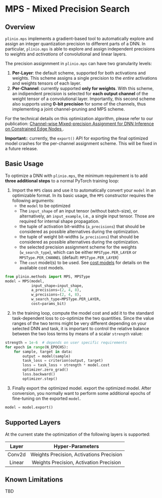# MPS - Mixed Precision Search

## Overview
`plinio.mps` implements a gradient-based tool to automatically explore and assign an integer quantization precision to different parts of a DNN. In particular, `plinio.mps` is able to explore and assign independent precisions to *weights* and *activations* of convolutional and linear layers.

The precision assignnment in `plinio.mps` can have two granularity levels:

1. **Per-Layer**: the default scheme, supported for both activations and weights. This scheme assigns a single precision to the *entire* activations and weights tensors of each layer.
2. **Per-Channel**: currently supported **only for weights**. With this scheme, an indipendent precision is selected for **each output channel** of the weight tensor of a convolutional layer. Importantly, this second scheme also supports using **0-bit precision** for some of the channels, thus implementing a joint channel-pruning and MPS scheme.

For the technical details on this optimization algorithm, please refer to our publication: [Channel-wise Mixed-precision Assignment for DNN Inference on Constrained Edge Nodes
](https://ieeexplore.ieee.org/abstract/document/9969373).

**Important:**: currently, the `export()` API for exporting the final optimized model crashes for the per-channel assignment scheme. This will be fixed in a future release.

## Basic Usage
To optimize a DNN with `plinio.mps`, the minimum requirement is to add **three additional steps** to a normal PyTorch training loop:

1. Import the `MPS` class and use it to automatically convert your `model` in an optimizable format. In its basic usage, the `MPS` constructor requires the following arguments:
    - the `model` to be optimized
    - The `input_shape` of an input tensor (without batch-size), or alternatively, an `input_example`, i.e., a single input tensor. Those are required for internal shape propagation.
    - the tuple of activation bit-widths (`a_precisions`) that should be considered as possible alternatives during the optimization.
    - the tuple of weight bit-widths (`w_precisions`) that should be considered as possible alternatives during the optimization.
    - the selected precision assignment scheme for the weights (`w_search_type`),  which can be either `MPSType.PER_LAYER` or `MPSType.PER_CHANNEL` (default: `MPSType.PER_LAYER`)
    - The `cost` model(s) to be used. See [cost models](../../cost/README.md) for details on the available cost models.

```python
from plinio.methods import MPS, MPSType
model = MPS(model,
            input_shape=input_shape,
            a_precisions=(2, 4, 8),
            w_precisions=(2, 4, 8),
            w_search_type=MPSType.PER_LAYER,
            cost=params_bit)
```

2. In the training loop, compute the model cost and add it to the standard task-dependent loss to co-optimize the two quantities. Since the value ranges of the two terms might be very different depending on your selected DNN and task, it is important to control the relative balance between the two loss terms by means of a scalar `strength` value:

```python
strength = 1e-6  # depends on user specific requirements
for epoch in range(N_EPOCHS):
    for sample, target in data:
        output = model(sample)
        task_loss = criterion(output, target)
        loss = task_loss + strength * model.cost
        optimizer.zero_grad()
        loss.backward()
        optimizer.step()
```

3. Finally export the optimized model. export the optimized model. After conversion, you normally want to perform some additional epochs of fine-tuning on the exported `model`.

```python
model = model.export()
```

## Supported Layers
At the current state the optimization of the following layers is supported:

|Layer   | Hyper-Parameters  |
|:-:|:-:|
| Conv2d  | Weights Precision, Activations Precision |
| Linear  | Weights Precision, Activation Precision |


## Known Limitations

TBD